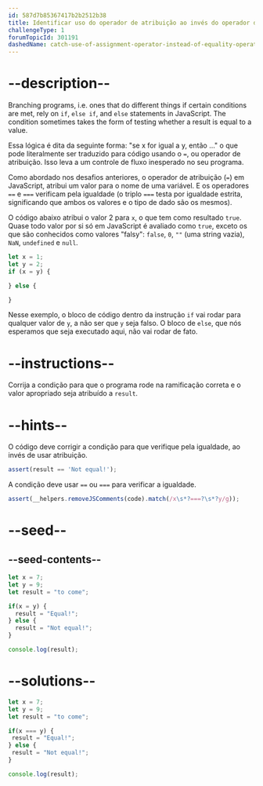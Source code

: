 ```yaml
---
id: 587d7b85367417b2b2512b38
title: Identificar uso do operador de atribuição ao invés do operador de igualdade
challengeType: 1
forumTopicId: 301191
dashedName: catch-use-of-assignment-operator-instead-of-equality-operator
---
```


# --description--

Branching programs, i.e. ones that do different things if certain conditions are met, rely on `if`, `else if`, and `else` statements in JavaScript. The condition sometimes takes the form of testing whether a result is equal to a value.

Essa lógica é dita da seguinte forma: "se x for igual a y, então ..." o que pode literalmente ser traduzido para código usando o `=`, ou operador de atribuição. Isso leva a um controle de fluxo inesperado no seu programa.

Como abordado nos desafios anteriores, o operador de atribuição (`=`) em JavaScript, atribui um valor para o nome de uma variável. E os operadores `==` e `===` verificam pela igualdade (o triplo `===` testa por igualdade estrita, significando que ambos os valores e o tipo de dado são os mesmos).

O código abaixo atribui o valor 2 para `x`, o que tem como resultado `true`. Quase todo valor por si só em JavaScript é avaliado como `true`, exceto os que são conhecidos como valores "falsy": `false`, `0`, `""` (uma string vazia), `NaN`, `undefined` e `null`.

```js
let x = 1;
let y = 2;
if (x = y) {

} else {

}
```

Nesse exemplo, o bloco de código dentro da instrução `if` vai rodar para qualquer valor de `y`, a não ser que `y` seja falso. O bloco de `else`, que nós esperamos que seja executado aqui, não vai rodar de fato.

# --instructions--

Corrija a condição para que o programa rode na ramificação correta e o valor apropriado seja atribuído a `result`.

# --hints--

O código deve corrigir a condição para que verifique pela igualdade, ao invés de usar atribuição.

```js
assert(result == 'Not equal!');
```

A condição deve usar `==` ou `===` para verificar a igualdade.

```js
assert(__helpers.removeJSComments(code).match(/x\s*?===?\s*?y/g));
```

# --seed--

## --seed-contents--

```js
let x = 7;
let y = 9;
let result = "to come";

if(x = y) {
  result = "Equal!";
} else {
  result = "Not equal!";
}

console.log(result);
```

# --solutions--

```js
let x = 7;
let y = 9;
let result = "to come";

if(x === y) {
 result = "Equal!";
} else {
 result = "Not equal!";
}

console.log(result);
```
